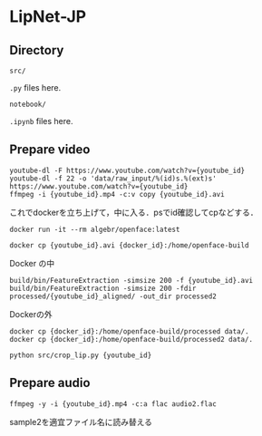 # LipNet-JP

## Directory

```
src/
```

`.py` files here.

```
notebook/
```

`.ipynb` files here.

## Prepare video

```
youtube-dl -F https://www.youtube.com/watch?v={youtube_id}
youtube-dl -f 22 -o 'data/raw_input/%(id)s.%(ext)s' https://www.youtube.com/watch?v={youtube_id}
ffmpeg -i {youtube_id}.mp4 -c:v copy {youtube_id}.avi
```

これでdockerを立ち上げて，中に入る．psでid確認してcpなどする．
```
docker run -it --rm algebr/openface:latest
```


```
docker cp {youtube_id}.avi {docker_id}:/home/openface-build
```

Docker の中
```
build/bin/FeatureExtraction -simsize 200 -f {youtube_id}.avi
build/bin/FeatureExtraction -simsize 200 -fdir processed/{youtube_id}_aligned/ -out_dir processed2
```

Dockerの外
```
docker cp {docker_id}:/home/openface-build/processed data/.
docker cp {docker_id}:/home/openface-build/processed2 data/.

python src/crop_lip.py {youtube_id}
```

## Prepare audio

```
ffmpeg -y -i {youtube_id}.mp4 -c:a flac audio2.flac
```
sample2を適宜ファイル名に読み替える
